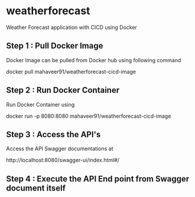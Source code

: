 # weatherforecast
Weather Forecast application with CICD using Docker

<h2>Step 1 : Pull Docker Image</h2>
Docker Image can be pulled from Docker hub using following command

docker pull mahaveer91/weatherforecast-cicd-image

<h2> Step 2 : Run Docker Container</h2>

Run Docker Container using 

docker run -p 8080:8080 mahaveer91/weatherforecast-cicd-image

<h2>Step 3 : Access the API's</h2>

Access the API Swagger documentations at

http://localhost:8080/swagger-ui/index.html#/

<h2>Step 4 : Execute the API End point from Swagger document itself</h2>